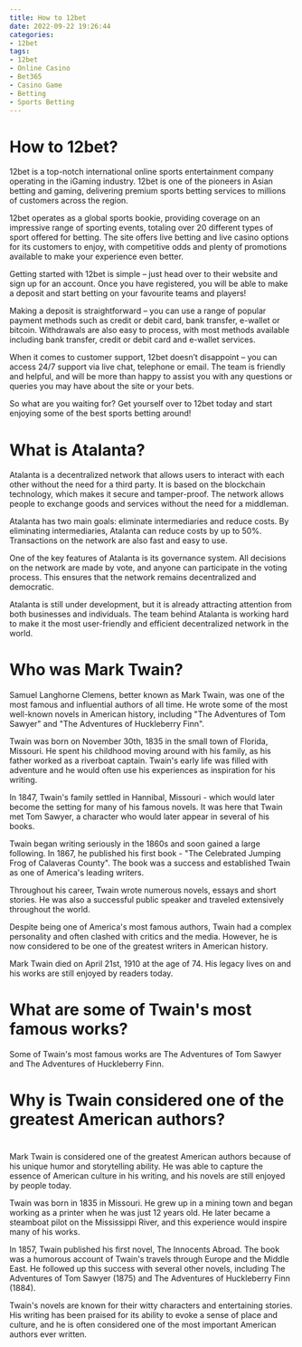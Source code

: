 ```yaml
---
title: How to 12bet
date: 2022-09-22 19:26:44
categories:
- 12bet
tags:
- 12bet
- Online Casino
- Bet365
- Casino Game
- Betting
- Sports Betting
---
```



#  How to 12bet?

12bet is a top-notch international online sports entertainment company operating in the iGaming industry. 12bet is one of the pioneers in Asian betting and gaming, delivering premium sports betting services to millions of customers across the region.

12bet operates as a global sports bookie, providing coverage on an impressive range of sporting events, totaling over 20 different types of sport offered for betting. The site offers live betting and live casino options for its customers to enjoy, with competitive odds and plenty of promotions available to make your experience even better.

Getting started with 12bet is simple – just head over to their website and sign up for an account. Once you have registered, you will be able to make a deposit and start betting on your favourite teams and players!

Making a deposit is straightforward – you can use a range of popular payment methods such as credit or debit card, bank transfer, e-wallet or bitcoin. Withdrawals are also easy to process, with most methods available including bank transfer, credit or debit card and e-wallet services.

When it comes to customer support, 12bet doesn’t disappoint – you can access 24/7 support via live chat, telephone or email. The team is friendly and helpful, and will be more than happy to assist you with any questions or queries you may have about the site or your bets.

So what are you waiting for? Get yourself over to 12bet today and start enjoying some of the best sports betting around!

#  What is Atalanta? 

Atalanta is a decentralized network that allows users to interact with each other without the need for a third party. It is based on the blockchain technology, which makes it secure and tamper-proof. The network allows people to exchange goods and services without the need for a middleman. 

Atalanta has two main goals: eliminate intermediaries and reduce costs. By eliminating intermediaries, Atalanta can reduce costs by up to 50%. Transactions on the network are also fast and easy to use. 

One of the key features of Atalanta is its governance system. All decisions on the network are made by vote, and anyone can participate in the voting process. This ensures that the network remains decentralized and democratic. 

Atalanta is still under development, but it is already attracting attention from both businesses and individuals. The team behind Atalanta is working hard to make it the most user-friendly and efficient decentralized network in the world.

#  Who was Mark Twain? 

Samuel Langhorne Clemens, better known as Mark Twain, was one of the most famous and influential authors of all time. He wrote some of the most well-known novels in American history, including "The Adventures of Tom Sawyer" and "The Adventures of Huckleberry Finn".

Twain was born on November 30th, 1835 in the small town of Florida, Missouri. He spent his childhood moving around with his family, as his father worked as a riverboat captain. Twain's early life was filled with adventure and he would often use his experiences as inspiration for his writing.

In 1847, Twain's family settled in Hannibal, Missouri - which would later become the setting for many of his famous novels. It was here that Twain met Tom Sawyer, a character who would later appear in several of his books.

 Twain began writing seriously in the 1860s and soon gained a large following. In 1867, he published his first book - "The Celebrated Jumping Frog of Calaveras County". The book was a success and established Twain as one of America's leading writers.

Throughout his career, Twain wrote numerous novels, essays and short stories. He was also a successful public speaker and traveled extensively throughout the world.

Despite being one of America's most famous authors, Twain had a complex personality and often clashed with critics and the media. However, he is now considered to be one of the greatest writers in American history.

Mark Twain died on April 21st, 1910 at the age of 74. His legacy lives on and his works are still enjoyed by readers today.

#  What are some of Twain's most famous works?

Some of Twain's most famous works are The Adventures of Tom Sawyer and The Adventures of Huckleberry Finn.

#  Why is Twain considered one of the greatest American authors?

#

Mark Twain is considered one of the greatest American authors because of his unique humor and storytelling ability. He was able to capture the essence of American culture in his writing, and his novels are still enjoyed by people today.

Twain was born in 1835 in Missouri. He grew up in a mining town and began working as a printer when he was just 12 years old. He later became a steamboat pilot on the Mississippi River, and this experience would inspire many of his works.

In 1857, Twain published his first novel, The Innocents Abroad. The book was a humorous account of Twain's travels through Europe and the Middle East. He followed up this success with several other novels, including The Adventures of Tom Sawyer (1875) and The Adventures of Huckleberry Finn (1884).

 Twain's novels are known for their witty characters and entertaining stories. His writing has been praised for its ability to evoke a sense of place and culture, and he is often considered one of the most important American authors ever written.